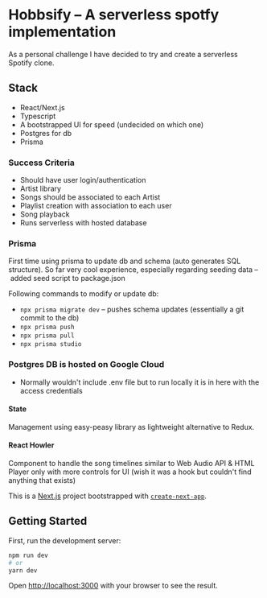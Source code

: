# Hobbsify – A serverless spotfy implementation 
As a personal challenge I have decided to try and create a serverless Spotify clone.

## Stack
* React/Next.js
* Typescript
* A bootstrapped UI for speed (undecided on which one)
* Postgres for db 
* Prisma

### Success Criteria
* Should have user login/authentication 
* Artist library 
* Songs should be associated to each Artist 
* Playlist creation with association to each user 
* Song playback 
* Runs serverless with hosted database 

### Prisma 
First time using prisma to update db and schema (auto generates SQL structure). 
So far very cool experience, especially regarding seeding data – added seed script to package.json 


Following commands to modify or update db: 
* `npx prisma migrate dev` – pushes schema updates (essentially a git commit to the db)
* `npx prisma push` 
* `npx prisma pull`
* `npx prisma studio` 

### Postgres DB is hosted on Google Cloud 
* Normally wouldn't include .env file but to run locally it is in here with the access credentials
 

#### State 

Management using easy-peasy library as lightweight alternative to Redux.

#### React Howler
Component to handle the song timelines similar to Web Audio API & HTML Player only with more controls for UI (wish it was a hook but couldn't find anything that exists)


This is a [Next.js](https://nextjs.org/) project bootstrapped with [`create-next-app`](https://github.com/vercel/next.js/tree/canary/packages/create-next-app).

## Getting Started

First, run the development server:

```bash
npm run dev
# or
yarn dev
```

Open [http://localhost:3000](http://localhost:3000) with your browser to see the result.





